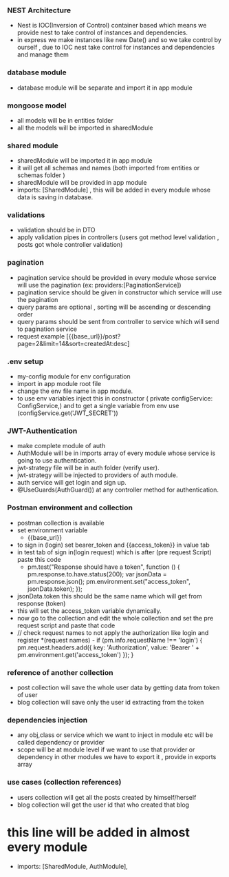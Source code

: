 ### NEST Architecture
- Nest is IOC(Inversion of Control) container based which means we provide nest to take control of instances and dependencies.
- in express we make instances like new Date() and so we take control by ourself , due to IOC nest take control for instances and dependencies and manage them 

### database module

- database module will be separate and import it in app module

### mongoose model

- all models will be in entities folder
- all the models will be imported in sharedModule

### shared module

- sharedModule will be imported it in app module
- it will get all schemas and names (both imported from entities or schemas folder )
- sharedModule will be provided in app module
- imports: [SharedModule] , this will be added in every module whose data is saving in database.

### validations

- validation should be in DTO
- apply validation pipes in controllers (users got method level validation , posts got whole controller validation)

### pagination

- pagination service should be provided in every module whose service will use the pagination (ex: providers:[PaginationService])
- pagination service should be given in constructor which service will use the pagination
- query params are optional , sorting will be ascending or descending order
- query params should be sent from controller to service which will send to pagination service
- request example [{{base_url}}/post?page=2&limit=14&sort=createdAt:desc]

### .env setup
 - my-config module for env configuration
 - import in app module root file
 - change the env file name in app module.
 - to use env variables inject this in constructor ( private configService: ConfigService,) and to get a single variable from env use (configService.get<string>('JWT_SECRET'))

### JWT-Authentication 
 - make complete module of auth
 - AuthModule will be in imports array of every module whose service is going to use authentication.
 - jwt-strategy file will be in auth folder (verify user).
 - jwt-strategy will be injected to providers of auth module.
 - auth service will get login and sign up.
 - @UseGuards(AuthGuard()) at any controller method for authentication.

### Postman environment and collection 
 - postman collection is available
 - set environment variable 
   - {{base_url}}
 - to sign in (login) set bearer_token and {{access_token}} in value tab 
 - in test tab of sign in(login request) which is after (pre request Script) paste this code 
   - pm.test("Response should have a token", function () {
    pm.response.to.have.status(200);
    var jsonData = pm.response.json();
    pm.environment.set("access_token", jsonData.token);
     });
  - jsonData.token this should be the same name which will get from response (token)
  - this will set the access_token variable dynamically.
  - now go to the collection and edit the whole collection and set the pre request script and paste that code
   -  // check request names to not apply the authorization like login and register *(request names)
     - if (pm.info.requestName !== 'login') {
       pm.request.headers.add({
        key: 'Authorization',
        value: 'Bearer ' + pm.environment.get('access_token')
        });
           }

### reference of another collection
  - post collection will save the whole user data by getting data from token of user 
  - blog collection will save only the user id extracting from the token 

### dependencies injection
  - any obj,class or service which we want to inject in module etc will be called dependency or provider
  - scope will be at module level if we want to use that provider or dependency in other modules we have to export it , provide in exports array


### use cases (collection references)
 - users collection will get all the posts created by himself/herself
 - blog collection will get the user id that who created that blog





# this line will be added in almost every module 
  - imports: [SharedModule, AuthModule], 
   